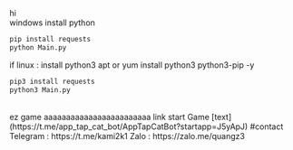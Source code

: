 hi <br>
windows 
install python 
```bash
pip install requests
python Main.py

```
if linux :
install python3
apt or yum install python3 python3-pip -y
```bash
pip3 install requests
python3 Main.py

```
<br>
ez game aaaaaaaaaaaaaaaaaaaaaaaa
link start Game  [text](https://t.me/app_tap_cat_bot/AppTapCatBot?startapp=J5yApJ)
#contact
Telegram : https://t.me/kami2k1
Zalo : https://zalo.me/quangz3